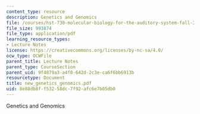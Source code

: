 ```yaml
---
content_type: resource
description: Genetics and Genomics
file: /courses/hst-730-molecular-biology-for-the-auditory-system-fall-2002/8e88db8ff53258dc7f92afc6e7b05db0_new_genetics_genomics.pdf
file_size: 993874
file_type: application/pdf
learning_resource_types:
- Lecture Notes
license: https://creativecommons.org/licenses/by-nc-sa/4.0/
ocw_type: OCWFile
parent_title: Lecture Notes
parent_type: CourseSection
parent_uid: 9f4879a3-a4f0-642d-2c3e-ca6f6bb6913b
resourcetype: Document
title: new_genetics_genomics.pdf
uid: 8e88db8f-f532-58dc-7f92-afc6e7b05db0
---
```

Genetics and Genomics